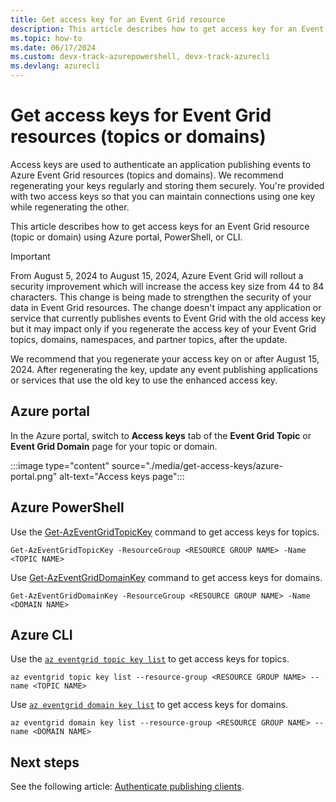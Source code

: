 ```yaml
---
title: Get access key for an Event Grid resource
description: This article describes how to get access key for an Event Grid topic or domain
ms.topic: how-to
ms.date: 06/17/2024 
ms.custom: devx-track-azurepowershell, devx-track-azurecli 
ms.devlang: azurecli
---
```


# Get access keys for Event Grid resources (topics or domains)
Access keys are used to authenticate an application publishing events to Azure Event Grid resources (topics and domains). We recommend regenerating your keys regularly and storing them securely. You're provided with two access keys so that you can maintain connections using one key while regenerating the other.

This article describes how to get access keys for an Event Grid resource (topic or domain) using Azure portal, PowerShell, or CLI. 

> [!IMPORTANT]
> From August 5, 2024 to August 15, 2024, Azure Event Grid will rollout a security improvement which will increase the access key size from 44 to 84 characters. This change is being made to strengthen the security of your data in Event Grid resources. The change doesn't impact any application or service that currently publishes events to Event Grid with the old access key but it may impact only if you regenerate the access key of your Event Grid topics, domains, namespaces, and partner topics, after the update.
> 
> We recommend that you regenerate your access key on or after August 15, 2024. After regenerating the key, update any event publishing applications or services that use the old key to use the enhanced access key.


## Azure portal
In the Azure portal, switch to **Access keys** tab of the **Event Grid Topic** or **Event Grid Domain** page for your topic or domain.  

:::image type="content" source="./media/get-access-keys/azure-portal.png" alt-text="Access keys page":::

## Azure PowerShell
Use the [Get-AzEventGridTopicKey](/powershell/module/az.eventgrid/get-azeventgridtopickey) command to get access keys for topics. 

```azurepowershell-interactive
Get-AzEventGridTopicKey -ResourceGroup <RESOURCE GROUP NAME> -Name <TOPIC NAME>
```

Use [Get-AzEventGridDomainKey](/powershell/module/az.eventgrid/get-azeventgriddomainkey) command to get access keys for domains. 

```azurepowershell-interactive
Get-AzEventGridDomainKey -ResourceGroup <RESOURCE GROUP NAME> -Name <DOMAIN NAME>
```

## Azure CLI
Use the [`az eventgrid topic key list`](/cli/azure/eventgrid/topic/key#az-eventgrid-topic-key-list) to get access keys for topics. 

```azurecli-interactive
az eventgrid topic key list --resource-group <RESOURCE GROUP NAME> --name <TOPIC NAME>
```

Use [`az eventgrid domain key list`](/cli/azure/eventgrid/domain/key#az-eventgrid-domain-key-list) to get access keys for domains. 

```azurecli-interactive
az eventgrid domain key list --resource-group <RESOURCE GROUP NAME> --name <DOMAIN NAME>
```

## Next steps
See the following article: [Authenticate publishing clients](security-authenticate-publishing-clients.md). 
